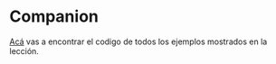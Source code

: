 # Companion

[Acá](https://goncy.github.io/recompose-lesson) vas a encontrar el codigo de todos los ejemplos mostrados en la lección.